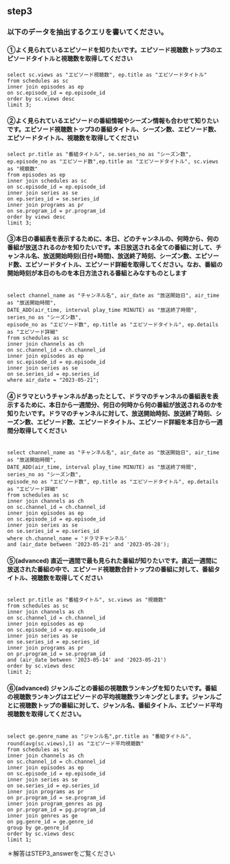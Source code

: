 ## step3

### 以下のデータを抽出するクエリを書いてください。

#### ①よく見られているエピソードを知りたいです。エピソード視聴数トップ3のエピソードタイトルと視聴数を取得してください

```
select sc.views as "エピソード視聴数", ep.title as "エピソードタイトル" 
from schedules as sc
inner join episodes as ep
on sc.episode_id = ep.episode_id
order by sc.views desc
limit 3;

```
#### ②よく見られているエピソードの番組情報やシーズン情報も合わせて知りたいです。エピソード視聴数トップ3の番組タイトル、シーズン数、エピソード数、エピソードタイトル、視聴数を取得してください

```
select pr.title as "番組タイトル", se.series_no as "シーズン数", ep.episode_no as "エピソード数",ep.title as "エピソードタイトル", sc.views as "視聴数"
from episodes as ep
inner join schedules as sc
on sc.episode_id = ep.episode_id
inner join series as se
on ep.series_id = se.series_id
inner join programs as pr
on se.program_id = pr.program_id
order by views desc
limit 3;

```

#### ③本日の番組表を表示するために、本日、どのチャンネルの、何時から、何の番組が放送されるのかを知りたいです。本日放送される全ての番組に対して、チャンネル名、放送開始時刻(日付+時間)、放送終了時刻、シーズン数、エピソード数、エピソードタイトル、エピソード詳細を取得してください。なお、番組の開始時刻が本日のものを本日方法される番組とみなすものとします

```

select channel_name as "チャンネル名", air_date as "放送開始日", air_time as "放送開始時間", 
DATE_ADD(air_time, interval play_time MINUTE) as "放送終了時間", series_no as "シーズン数", 
episode_no as "エピソード数", ep.title as "エピソードタイトル", ep.details as "エピソード詳細"
from schedules as sc
inner join channels as ch
on sc.channel_id = ch.channel_id
inner join episodes as ep
on sc.episode_id = ep.episode_id
inner join series as se
on se.series_id = ep.series_id
where air_date = "2023-05-21";

```

#### ④ドラマというチャンネルがあったとして、ドラマのチャンネルの番組表を表示するために、本日から一週間分、何日の何時から何の番組が放送されるのかを知りたいです。ドラマのチャンネルに対して、放送開始時刻、放送終了時刻、シーズン数、エピソード数、エピソードタイトル、エピソード詳細を本日から一週間分取得してください

```

select channel_name as "チャンネル名", air_date as "放送開始日", air_time as "放送開始時間", 
DATE_ADD(air_time, interval play_time MINUTE) as "放送終了時間", series_no as "シーズン数", 
episode_no as "エピソード数", ep.title as "エピソードタイトル", ep.details as "エピソード詳細"
from schedules as sc
inner join channels as ch
on sc.channel_id = ch.channel_id
inner join episodes as ep
on sc.episode_id = ep.episode_id
inner join series as se
on se.series_id = ep.series_id
where ch.channel_name = 'ドラマチャンネル'
and (air_date between '2023-05-21' and '2023-05-28');

```

#### ⑤(advanced) 直近一週間で最も見られた番組が知りたいです。直近一週間に放送された番組の中で、エピソード視聴数合計トップ2の番組に対して、番組タイトル、視聴数を取得してください

```

select pr.title as "番組タイトル", sc.views as "視聴数"
from schedules as sc
inner join channels as ch
on sc.channel_id = ch.channel_id
inner join episodes as ep
on sc.episode_id = ep.episode_id
inner join series as se
on se.series_id = ep.series_id
inner join programs as pr
on pr.program_id = se.program_id
and (air_date between '2023-05-14' and '2023-05-21')
order by sc.views desc
limit 2;

```

#### ⑥(advanced) ジャンルごとの番組の視聴数ランキングを知りたいです。番組の視聴数ランキングはエピソードの平均視聴数ランキングとします。ジャンルごとに視聴数トップの番組に対して、ジャンル名、番組タイトル、エピソード平均視聴数を取得してください。

```

select ge.genre_name as "ジャンル名",pr.title as "番組タイトル", round(avg(sc.views),1) as "エピソード平均視聴数"
from schedules as sc
inner join channels as ch
on sc.channel_id = ch.channel_id
inner join episodes as ep
on sc.episode_id = ep.episode_id
inner join series as se
on se.series_id = ep.series_id
inner join programs as pr
on pr.program_id = se.program_id
inner join program_genres as pg
on pr.program_id = pg.program_id
inner join genres as ge
on pg.genre_id = ge.genre_id
group by ge.genre_id
order by sc.views desc
limit 1;

```

＊解答はSTEP3_answerをご覧ください

